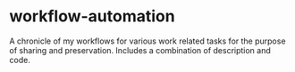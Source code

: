 # workflow-automation
A chronicle of my workflows for various work related tasks for the purpose of sharing and preservation. Includes a combination of description and code.
